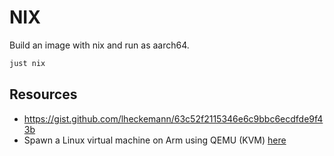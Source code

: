 # NIX

Build an image with nix and run as aarch64.  

```sh
just nix
```

## Resources

* https://gist.github.com/lheckemann/63c52f2115346e6c9bbc6ecdfde9f43b
* Spawn a Linux virtual machine on Arm using QEMU (KVM) [here](https://community.arm.com/oss-platforms/w/docs/510/spawn-a-linux-virtual-machine-on-arm-using-qemu-kvm)